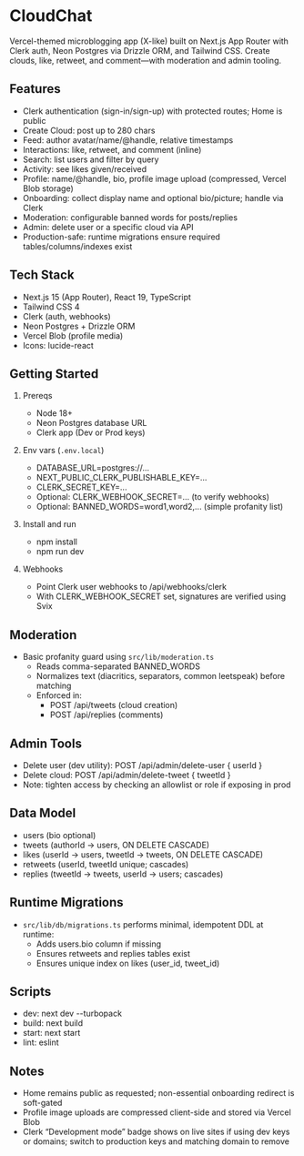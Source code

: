 # CloudChat

Vercel-themed microblogging app (X-like) built on Next.js App Router with Clerk auth, Neon Postgres via Drizzle ORM, and Tailwind CSS. Create clouds, like, retweet, and comment—with moderation and admin tooling.

## Features

- Clerk authentication (sign-in/sign-up) with protected routes; Home is public
- Create Cloud: post up to 280 chars
- Feed: author avatar/name/@handle, relative timestamps
- Interactions: like, retweet, and comment (inline)
- Search: list users and filter by query
- Activity: see likes given/received
- Profile: name/@handle, bio, profile image upload (compressed, Vercel Blob storage)
- Onboarding: collect display name and optional bio/picture; handle via Clerk
- Moderation: configurable banned words for posts/replies
- Admin: delete user or a specific cloud via API
- Production-safe: runtime migrations ensure required tables/columns/indexes exist

## Tech Stack

- Next.js 15 (App Router), React 19, TypeScript
- Tailwind CSS 4
- Clerk (auth, webhooks)
- Neon Postgres + Drizzle ORM
- Vercel Blob (profile media)
- Icons: lucide-react

## Getting Started

1. Prereqs

   - Node 18+
   - Neon Postgres database URL
   - Clerk app (Dev or Prod keys)

2. Env vars (`.env.local`)

   - DATABASE_URL=postgres://...
   - NEXT_PUBLIC_CLERK_PUBLISHABLE_KEY=...
   - CLERK_SECRET_KEY=...
   - Optional: CLERK_WEBHOOK_SECRET=... (to verify webhooks)
   - Optional: BANNED_WORDS=word1,word2,... (simple profanity list)

3. Install and run

   - npm install
   - npm run dev

4. Webhooks
   - Point Clerk user webhooks to /api/webhooks/clerk
   - With CLERK_WEBHOOK_SECRET set, signatures are verified using Svix

## Moderation

- Basic profanity guard using `src/lib/moderation.ts`
  - Reads comma-separated BANNED_WORDS
  - Normalizes text (diacritics, separators, common leetspeak) before matching
  - Enforced in:
    - POST /api/tweets (cloud creation)
    - POST /api/replies (comments)

## Admin Tools

- Delete user (dev utility): POST /api/admin/delete-user { userId }
- Delete cloud: POST /api/admin/delete-tweet { tweetId }
- Note: tighten access by checking an allowlist or role if exposing in prod

## Data Model

- users (bio optional)
- tweets (authorId -> users, ON DELETE CASCADE)
- likes (userId -> users, tweetId -> tweets, ON DELETE CASCADE)
- retweets (userId, tweetId unique; cascades)
- replies (tweetId -> tweets, userId -> users; cascades)

## Runtime Migrations

- `src/lib/db/migrations.ts` performs minimal, idempotent DDL at runtime:
  - Adds users.bio column if missing
  - Ensures retweets and replies tables exist
  - Ensures unique index on likes (user_id, tweet_id)

## Scripts

- dev: next dev --turbopack
- build: next build
- start: next start
- lint: eslint

## Notes

- Home remains public as requested; non-essential onboarding redirect is soft-gated
- Profile image uploads are compressed client-side and stored via Vercel Blob
- Clerk “Development mode” badge shows on live sites if using dev keys or domains; switch to production keys and matching domain to remove
